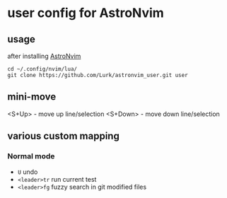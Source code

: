 # user config for AstroNvim

## usage

after installing [AstroNvim](https://astronvim.com/)

```
cd ~/.config/nvim/lua/
git clone https://github.com/Lurk/astronvim_user.git user
```

## mini-move

<S+Up>      - move up line/selection
<S+Down>    - move down line/selection 

## various custom mapping

### Normal mode

- `U` undo
- `<leader>tr` run current test
- `<leader>fg` fuzzy search in git modified files

